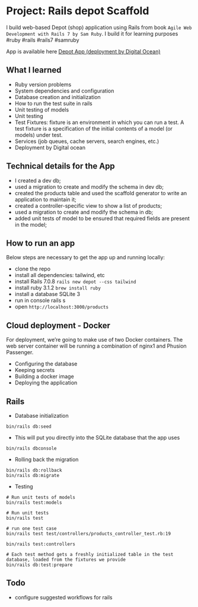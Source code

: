 # Project: Rails depot Scaffold

I build web-based Depot (shop) application using Rails from book
`Agile Web Development with Rails 7 by Sam Ruby`.
I build it for learning purposes #ruby #rails #rails7 #samruby

App is available here [Depot App (deployment by Digital Ocean)](http://138.68.128.38/products)


## What I learned

* Ruby version problems
* System dependencies and configuration
* Database creation and initialization
* How to run the test suite in rails
* Unit testing of models
* Unit testing
* Test Fixtures: fixture is an environment in which you can run a test. A test fixture is a specification of the initial contents of a model (or models) under test.
* Services (job queues, cache servers, search engines, etc.)
* Deployment by Digital ocean 


## Technical details for the App

* I created a dev db;
* used a migration to create and modify the schema in dev db;
* created the products table and used the scaffold generator to write an application to maintain it;
* created a controller-specific view to show a list of products;
* used a migration to create and modify the schema in db;
* added unit tests of model to be ensured that required fields are present in the model;




## How to run an app

Below steps are necessary to get the app up and running locally:

* clone the repo
* install all dependencies: tailwind, etc
* install Rails 7.0.8 `rails new depot --css tailwind`
* install ruby 3.1.2 `brew install ruby`
* install a database SQLite 3 
* run in console rails s
* open `http://localhost:3000/products`


## Cloud deployment - Docker

For deployment, we’re going to make use of two Docker containers.
The web server container will be running a combination of nginx1 and Phusion Passenger.

* Configuring the database 
* Keeping secrets
* Building a docker image 
* Deploying the application


## Rails

* Database initialization
```
bin/rails db:seed
```

* This will put you directly into the SQLite database that the app uses
```
bin/rails dbconsole
``` 

* Rolling back the migration
```
bin/rails db:rollback
bin/rails db:migrate
```

* Testing
```
# Run unit tests of models
bin/rails test:models

# Run unit tests
bin/rails test

# run one test case
bin/rails test test/controllers/products_controller_test.rb:19

bin/rails test:controllers

# Each test method gets a freshly initialized table in the test database, loaded from the fixtures we provide
bin/rails db:test:prepare
```


## Todo

* configure suggested workflows for rails
